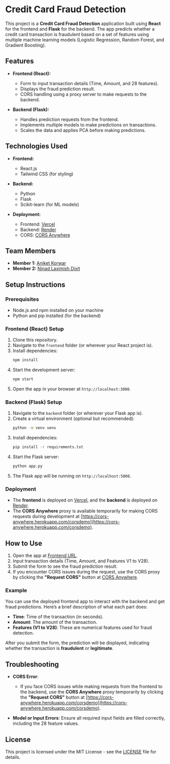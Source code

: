 # Credit Card Fraud Detection

This project is a **Credit Card Fraud Detection** application built using **React** for the frontend and **Flask** for the backend. The app predicts whether a credit card transaction is fraudulent based on a set of features using multiple machine learning models (Logistic Regression, Random Forest, and Gradient Boosting).

## Features

- **Frontend (React):**
  - Form to input transaction details (Time, Amount, and 28 features).
  - Displays the fraud prediction result.
  - CORS handling using a proxy server to make requests to the backend.

- **Backend (Flask):**
  - Handles prediction requests from the frontend.
  - Implements multiple models to make predictions on transactions.
  - Scales the data and applies PCA before making predictions.

## Technologies Used

- **Frontend:**
  - React.js
  - Tailwind CSS (for styling)
  
- **Backend:**
  - Python
  - Flask
  - Scikit-learn (for ML models)

- **Deployment:**
  - Frontend: [Vercel](https://fraud-guard-ai-4vv3-9timkikh0-anikets-projects-464957ff.vercel.app/)
  - Backend: [Render](https://fraud-gaurd-api.onrender.com)
  - CORS: [CORS Anywhere](https://cors-anywhere.herokuapp.com/corsdemo)

## Team Members

- **Member 1:** [Aniket Korwar](https://www.linkedin.com/in/aniket-korwar-064550203/)
- **Member 2:** [Ninad Laximish Dixit](https://www.linkedin.com/in/ninaad-dixit-860301252/)

## Setup Instructions

### Prerequisites

- Node.js and npm installed on your machine
- Python and pip installed (for the backend)
  
### Frontend (React) Setup

1. Clone this repository.
2. Navigate to the `frontend` folder (or wherever your React project is).
3. Install dependencies:
    ```bash
    npm install
    ```
4. Start the development server:
    ```bash
    npm start
    ```
5. Open the app in your browser at `http://localhost:3000`.

### Backend (Flask) Setup

1. Navigate to the `backend` folder (or wherever your Flask app is).
2. Create a virtual environment (optional but recommended):
    ```bash
    python -m venv venv
    ```
3. Install dependencies:
    ```bash
    pip install -r requirements.txt
    ```
4. Start the Flask server:
    ```bash
    python app.py
    ```
5. The Flask app will be running on `http://localhost:5000`.

### Deployment

- The **frontend** is deployed on [Vercel](https://fraud-guard-ai-4vv3-9timkikh0-anikets-projects-464957ff.vercel.app/), and the **backend** is deployed on [Render](https://fraud-gaurd-api.onrender.com).
- The **CORS Anywhere** proxy is available temporarily for making CORS requests during development at [https://cors-anywhere.herokuapp.com/corsdemo](https://cors-anywhere.herokuapp.com/corsdemo).

## How to Use

1. Open the app at [Frontend URL](https://fraud-guard-ai-4vv3-9timkikh0-anikets-projects-464957ff.vercel.app/).
2. Input transaction details (Time, Amount, and Features V1 to V28).
3. Submit the form to see the fraud prediction result.
4. If you encounter CORS issues during the request, use the CORS proxy by clicking the **"Request CORS"** button at [CORS Anywhere](https://cors-anywhere.herokuapp.com/corsdemo).

### Example

You can use the deployed frontend app to interact with the backend and get fraud predictions. Here’s a brief description of what each part does:
- **Time**: Time of the transaction (in seconds).
- **Amount**: The amount of the transaction.
- **Features (V1 to V28)**: These are numerical features used for fraud detection.

After you submit the form, the prediction will be displayed, indicating whether the transaction is **fraudulent** or **legitimate**.

## Troubleshooting

- **CORS Error**: 
  - If you face CORS issues while making requests from the frontend to the backend, use the **CORS Anywhere** proxy temporarily by clicking the **"Request CORS"** button at [https://cors-anywhere.herokuapp.com/corsdemo](https://cors-anywhere.herokuapp.com/corsdemo).
  
- **Model or Input Errors**: Ensure all required input fields are filled correctly, including the 28 feature values.

## License

This project is licensed under the MIT License - see the [LICENSE](LICENSE) file for details.
